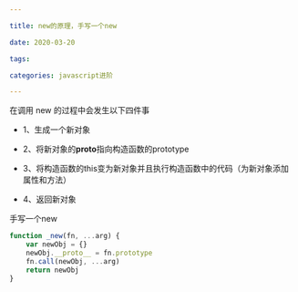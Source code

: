 ```yaml
---

title: new的原理，手写一个new

date: 2020-03-20

tags:

categories: javascript进阶

---
```


在调用 new 的过程中会发生以下四件事

-	1、生成一个新对象

-	2、将新对象的**proto**指向构造函数的prototype

-	3、将构造函数的this变为新对象并且执行构造函数中的代码（为新对象添加属性和方法）

-	4、返回新对象

手写一个new

```javascript
function _new(fn, ...arg) {
    var newObj = {}
    newObj.__proto__ = fn.prototype
    fn.call(newObj, ...arg)
    return newObj
}
```
